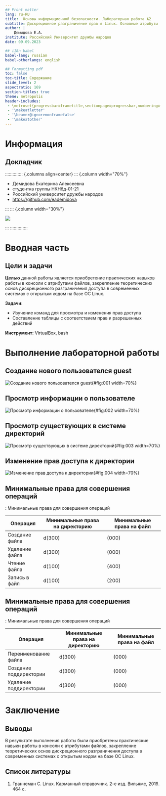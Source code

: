 ```yaml
---
## Front matter
lang: ru-RU
title:  Основы информационной безопасности. Лабораторная работа №2
subtitle: Дискреционное разграничение прав в Linux. Основные атрибуты
author: |
	Демидова Е.А.
institute: Российский Университет дружбы народов
date: 09.09.2023

## i18n babel
babel-lang: russian
babel-otherlangs: english

## Formatting pdf
toc: false
toc-title: Содержание
slide_level: 2
aspectratio: 169
section-titles: true
theme: metropolis
header-includes:
 - \metroset{progressbar=frametitle,sectionpage=progressbar,numbering=fraction}
 - '\makeatletter'
 - '\beamer@ignorenonframefalse'
 - '\makeatother'
---
```


# Информация

## Докладчик

:::::::::::::: {.columns align=center}
::: {.column width="70%"}

  * Демидова Екатерина Алексеевна
  * студентка группы НКНбд-01-21
  * Российский университет дружбы народов
  * <https://github.com/eademidova>

:::
::: {.column width="30%"}

![](./image/ava.jpg)

:::
::::::::::::::

# Вводная часть

## Цели и задачи

**Целью** данной работы является приобретение практических навыков работы в консоли с атрибутами файлов, закрепление теоретических основ дискреционного разграничения доступа в современных системах с открытым кодом на базе ОС Linux.

**Задачи:**

- Изучение команд для просмотра и изменения прав доступа
- Составление таблицы с соответствием прав и разрешенных действий

**Инструмент:** VirtualBox, bash

# Выполнение лабораторной работы

## Создание нового пользователся guest

![Создание нового пользователся guest](image/1.png){#fig:001 width=70%}

## Просмотр информации о пользователе

![Просмотр информации о пользователе](image/2.png){#fig:002 width=70%}

## Просмотр существующих в системе директорий

![Просмотр существующих в системе директорий](image/3.png){#fig:003 width=70%}

## Изменение прав доступа к директории

![Изменение прав доступа к директории](image/4.png){#fig:004 width=70%}

## Минимальные права для совершения операций

: Минимальные права для совершения операций 

| Операция | Минимальные права на директорию | Минимальные права на файл |
|--------------|--------------------|-----------------|
|Создание файла|     d(300)         |       (000)     |
|Удаление файла|     d(300)         |       (000)     |
|Чтение файла|       d(100)    |     (400)      |
|Запись в файл|     d(100)      |          (200)      |

## Минимальные права для совершения операций

: Минимальные права для совершения операций 

| Операция | Минимальные права на директорию | Минимальные права на файл |
|-----------------------|--------------------|-----------------|
|Переименование файла |            d(300)               |               (000)            |
|Создание поддиректории |            d(300)               |               (000)            |
|Удаление поддиректории |            d(300)               |               (000)            |

# Заключение

## Выводы

В результате выполнения работы были приобретены практические навыки работы в консоли с атрибутами файлов, закрепление теоретических основ дискреционного разграничения доступа в современных системах с открытым кодом на базе ОС Linux.

## Список литературы

1. Граннеман С. Linux. Карманный справочник. 2-е изд. Вильямс, 2019. 464 с.
